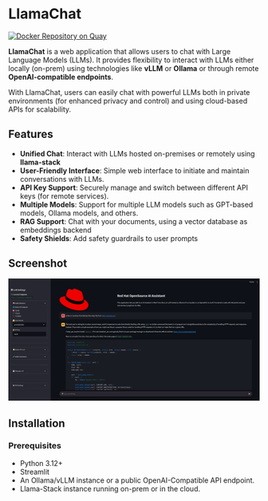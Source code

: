 # LlamaChat

[![Docker Repository on Quay](https://quay.io/repository/marcocaimi/llamachat/status "Docker Repository on Quay")](https://quay.io/repository/marcocaimi/llamachat)

**LlamaChat** is a web application that allows users to chat with Large Language Models (LLMs). It provides flexibility to interact with LLMs either locally (on-prem) using technologies like **vLLM** or **Ollama** or through remote **OpenAI-compatible endpoints**.

With LlamaChat, users can easily chat with powerful LLMs both in private environments (for enhanced privacy and control) and using cloud-based APIs for scalability.

## Features

- **Unified Chat**: Interact with LLMs hosted on-premises or remotely using **llama-stack**
- **User-Friendly Interface**: Simple web interface to initiate and maintain conversations with LLMs.
- **API Key Support**: Securely manage and switch between different API keys (for remote services).
- **Multiple Models**: Support for multiple LLM models such as GPT-based models, Ollama models, and others.
- **RAG Support**: Chat with your documents, using a vector database as embeddings backend
- **Safety Shields**: Add safety guardrails to user prompts

## Screenshot

![LlamaChat Screenshot](assets/screenshot.png)

## Installation

### Prerequisites

- Python 3.12+
- Streamlit
- An Ollama/vLLM instance or a public OpenAI-Compatible API endpoint.
- Llama-Stack instance running on-prem or in the cloud.


